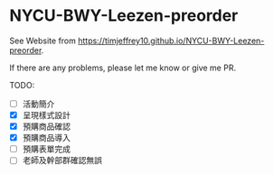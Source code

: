 # NYCU-BWY-Leezen-preorder

See Website from https://timjeffrey10.github.io/NYCU-BWY-Leezen-preorder.

If there are any problems, please let me know or give me PR.

TODO:
- [ ] 活動簡介
- [X] 呈現樣式設計
- [X] 預購商品確認
- [X] 預購商品導入
- [ ] 預購表單完成
- [ ] 老師及幹部群確認無誤
